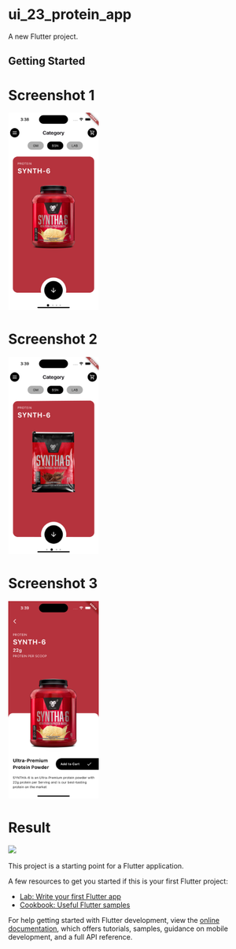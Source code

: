 # ui_23_protein_app

A new Flutter project.

## Getting Started

# Screenshot 1
<img src ="https://github.com/Mirzaazmath/flutter_60_ui_challange/blob/main/ui_23_protein_app/assets/output/Screenshot1.png" height="400">

# Screenshot 2
<img src ="https://github.com/Mirzaazmath/flutter_60_ui_challange/blob/main/ui_23_protein_app/assets/output/Screenshot2.png" height="400">

# Screenshot 3
<img src ="https://github.com/Mirzaazmath/flutter_60_ui_challange/blob/main/ui_23_protein_app/assets/output/Screenshot3.png" height="400">


# Result
<img src ="https://github.com/Mirzaazmath/flutter_60_ui_challange/blob/main/ui_23_protein_app/assets/output/result.gif" height="400">


This project is a starting point for a Flutter application.

A few resources to get you started if this is your first Flutter project:

- [Lab: Write your first Flutter app](https://docs.flutter.dev/get-started/codelab)
- [Cookbook: Useful Flutter samples](https://docs.flutter.dev/cookbook)

For help getting started with Flutter development, view the
[online documentation](https://docs.flutter.dev/), which offers tutorials,
samples, guidance on mobile development, and a full API reference.
